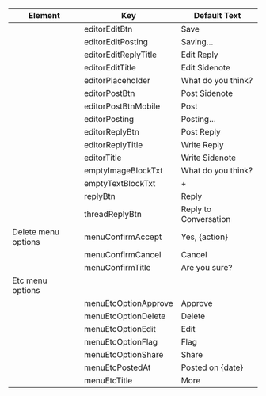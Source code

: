---
---

| Element |Key |Default Text |
|---|---|---|
|  |editorEditBtn |Save |
|  |editorEditPosting |Saving… |
|  |editorEditReplyTitle |Edit Reply |
|  |editorEditTitle |Edit Sidenote |
|  |editorPlaceholder |What do you think? |
|  |editorPostBtn |Post Sidenote |
|  |editorPostBtnMobile |Post |
|  |editorPosting |Posting… |
|  |editorReplyBtn |Post Reply |
|  |editorReplyTitle |Write Reply |
|  |editorTitle |Write Sidenote |
|  |emptyImageBlockTxt |What do you think? |
|  |emptyTextBlockTxt |+ |
|  |replyBtn |Reply |
|  |threadReplyBtn |Reply to Conversation |
| Delete menu options |menuConfirmAccept |Yes, {action} |
|  |menuConfirmCancel |Cancel |
|  |menuConfirmTitle |Are you sure? |
| Etc menu options | | |
|  |menuEtcOptionApprove |Approve |
|  |menuEtcOptionDelete |Delete |
|  |menuEtcOptionEdit |Edit |
|  |menuEtcOptionFlag |Flag |
|  |menuEtcOptionShare |Share |
|  |menuEtcPostedAt |Posted on {date} |
|  |menuEtcTitle |More |
